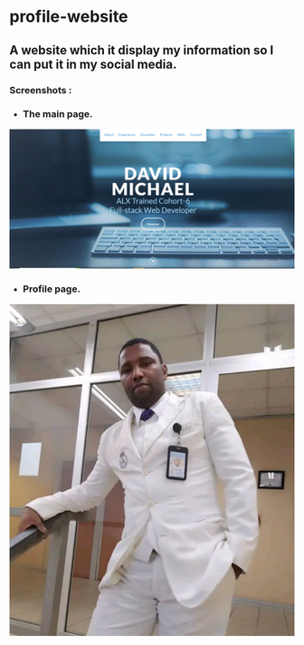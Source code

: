 # profile-website
## A website which it display my information so I can put it in my social media.
### Screenshots :
* ### The main page.
![](images/Portfolio-website.png)

* ### Profile page.
![](images/PROFILE-no-bg.png)

